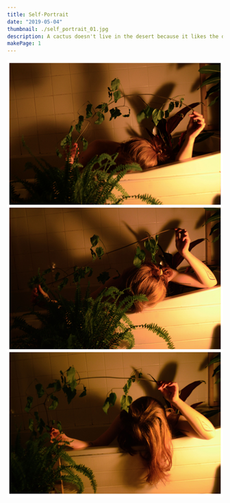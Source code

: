 ```yaml
---
title: Self-Portrait
date: "2019-05-04"
thumbnail: ./self_portrait_01.jpg
description: A cactus doesn't live in the desert because it likes the desert; it lives there because the desert hasn't killed it yet.
makePage: 1
---
```


![Cactus](./self_portrait_01.jpg)

